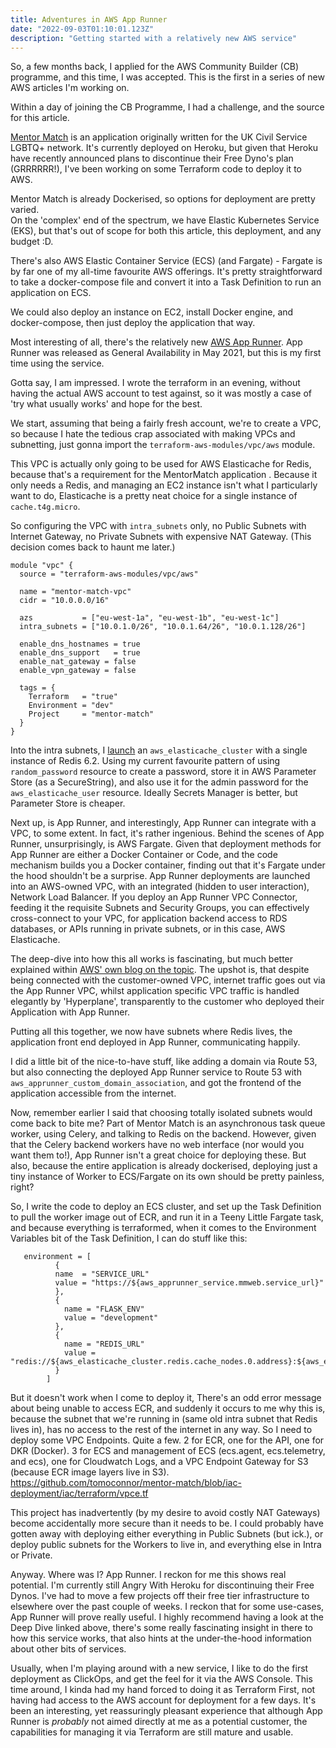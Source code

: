 ```yaml
---
title: Adventures in AWS App Runner 
date: "2022-09-03T01:10:01.123Z"
description: "Getting started with a relatively new AWS service"
---
```


So, a few months back, I applied for the AWS Community Builder (CB) programme, and this time, I was accepted.  This is the first in a series of new AWS articles I'm working on.

Within a day of joining the CB Programme, I had a challenge, and the source for this article.

[Mentor Match](https://github.com/jonodrew/mentor-match) is an application originally written for the UK Civil Service LGBTQ+ network. It's currently deployed on Heroku, but given that Heroku have recently announced plans to discontinue their Free Dyno's plan (GRRRRRR!), I've been working on some Terraform code to deploy it to AWS. 

Mentor Match is already Dockerised, so options for deployment are pretty varied.  
On the 'complex' end of the spectrum, we have Elastic Kubernetes Service (EKS), but that's out of scope for both this article, this deployment, and any budget :D. 

There's also AWS Elastic Container Service (ECS) (and Fargate) - Fargate is by far one of my all-time favourite AWS offerings.  It's pretty straightforward to take a docker-compose file and convert it into a Task Definition to run an application on ECS. 

We could also deploy an instance on EC2, install Docker engine, and docker-compose, then just deploy the application that way. 

Most interesting of all, there's the relatively new [AWS App Runner](https://aws.amazon.com/apprunner/).  App Runner was released as General Availability in May 2021, but this is my first time using the service. 

Gotta say, I am impressed.  I wrote the terraform in an evening, without having the actual AWS account to test against, so it was mostly a case of 'try what usually works' and hope for the best. 

We start, assuming that being a fairly fresh account, we're to create a VPC, so because I hate the tedious crap associated with making VPCs and subnetting, just gonna import the `terraform-aws-modules/vpc/aws` module. 

This VPC is actually only going to be used for AWS Elasticache for Redis, because that's a requirement for the MentorMatch application .  Because it only needs a Redis, and managing an EC2 instance isn't what I particularly want to do, Elasticache is a pretty neat choice for a single instance of `cache.t4g.micro`. 

So configuring the VPC with `intra_subnets` only, no Public Subnets with Internet Gateway, no Private Subnets with expensive NAT Gateway. (This decision comes back to haunt me later.)

```hcl
module "vpc" {
  source = "terraform-aws-modules/vpc/aws"

  name = "mentor-match-vpc"
  cidr = "10.0.0.0/16"

  azs           = ["eu-west-1a", "eu-west-1b", "eu-west-1c"]
  intra_subnets = ["10.0.1.0/26", "10.0.1.64/26", "10.0.1.128/26"]

  enable_dns_hostnames = true
  enable_dns_support   = true
  enable_nat_gateway = false
  enable_vpn_gateway = false

  tags = {
    Terraform   = "true"
    Environment = "dev"
    Project     = "mentor-match"
  }
}
```
Into the intra subnets, I [launch](https://github.com/tomoconnor/mentor-match/blob/iac-deployment/iac/terraform/elasticache_redis.tf) an `aws_elasticache_cluster` with a single instance of Redis 6.2. Using my current favourite pattern of using `random_password` resource to create a password, store it in AWS Parameter Store (as a SecureString), and also use it for the admin password for the `aws_elasticache_user` resource.
Ideally Secrets Manager is better, but Parameter Store is cheaper. 

Next up, is App Runner, and interestingly, App Runner can integrate with a VPC, to some extent.  In fact, it's rather ingenious. 
Behind the scenes of App Runner, unsurprisingly, is AWS Fargate.  Given that deployment methods for App Runner are either a Docker Container or Code, and the code mechanism builds you a Docker container, finding out that it's Fargate under the hood shouldn't be a surprise. 
App Runner deployments are launched into an AWS-owned VPC, with an integrated (hidden to user interaction), Network Load Balancer. If you deploy an App Runner VPC Connector, feeding it the requisite Subnets and Security Groups, you can effectively cross-connect to your VPC, for application backend access to RDS databases, or APIs running in private subnets, or in this case, AWS Elasticache. 

The deep-dive into how this all works is fascinating, but much better explained within [AWS' own blog on the topic](https://aws.amazon.com/blogs/containers/deep-dive-on-aws-app-runner-vpc-networking/). 
The upshot is, that despite being connected with the customer-owned VPC, internet traffic goes out via the App Runner VPC, whilst application specific VPC traffic is handled elegantly by 'Hyperplane', transparently to the customer who deployed their Application with App Runner. 

Putting all this together, we now have subnets where Redis lives, the application front end deployed in App Runner, communicating happily. 

I did a little bit of the nice-to-have stuff, like adding a domain via Route 53, but also connecting the deployed App Runner service to Route 53 with `aws_apprunner_custom_domain_association`, and got the frontend of the application accessible from the internet. 

Now, remember earlier I said that choosing totally isolated subnets would come back to bite me? 
Part of Mentor Match is an asynchronous task queue worker, using Celery, and talking to Redis on the backend.  However, given that the Celery backend workers have no web interface (nor would you want them to!), App Runner isn't a great choice for deploying these.  But also, because the entire application is already dockerised, deploying just a tiny instance of Worker to ECS/Fargate on its own should be pretty painless, right? 

So, I write the code to deploy an ECS cluster, and set up the Task Definition to pull the worker image out of ECR, and run it in a Teeny Little Fargate task, and because everything is terraformed, when it comes to the Environment Variables bit of the Task Definition, I can do stuff like this: 
```hcl
   environment = [
          {
          name  = "SERVICE_URL"
          value = "https://${aws_apprunner_service.mmweb.service_url}"
          },
          {
            name = "FLASK_ENV"
            value = "development"
          },
          {
            name = "REDIS_URL"
            value = "redis://${aws_elasticache_cluster.redis.cache_nodes.0.address}:${aws_elasticache_cluster.redis.cache_nodes.0.port}/0"
          }
        ]
```
But it doesn't work when I come to deploy it, There's an odd error message about being unable to access ECR, and suddenly it occurs to me why this is, because the subnet that we're running in (same old intra subnet that Redis lives in), has no access to the rest of the internet in any way. 
So I need to deploy some VPC Endpoints. Quite a few. 
2 for ECR, one for the API, one for DKR (Docker).  3 for ECS and management of ECS (ecs.agent, ecs.telemetry, and ecs), one for Cloudwatch Logs, and a VPC Endpoint Gateway for S3 (because ECR image layers live in S3).
https://github.com/tomoconnor/mentor-match/blob/iac-deployment/iac/terraform/vpce.tf

This project has inadvertently (by my desire to avoid costly NAT Gateways) become accidentally more secure than it needs to be.  I could probably have gotten away with deploying either everything in Public Subnets (but ick.), or deploy public subnets for the Workers to live in, and everything else in Intra or Private. 

Anyway. Where was I? 
App Runner.  I reckon for me this shows real potential.  I'm currently still Angry With Heroku for discontinuing their Free Dynos.  I've had to move a few projects off their free tier infrastructure to elsewhere over the past couple of weeks.  I reckon that for some use-cases, App Runner will prove really useful. I highly recommend having a look at the Deep Dive linked above, there's some really fascinating insight in there to how this service works, that also hints at the under-the-hood information about other bits of services.

Usually, when I'm playing around with a new service, I like to do the first deployment as ClickOps, and get the feel for it via the AWS Console.  This time around, I kinda had my hand forced to doing it as Terraform First, not having had access to the AWS account for deployment for a few days.  It's been an interesting, yet reassuringly pleasant experience that although App Runner is *probably* not aimed directly at me as a potential customer, the capabilities for managing it via Terraform are still mature and usable. 











